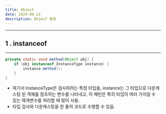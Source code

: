 ```yaml
---
title: Object
date: 2024-06-21
description: Object 활용
---
```

---

## 1 . instanceof
---

```java
private static void method(Object obj) {  
    if (obj instanceof InstanceType instance) {  
        instance.method();  
    }  
}
```

- 여기서 InstanceType은 검사하려는 특정 타입을, instance는 그 타입으로 다운캐스팅 된 객체를 참조하는 변수를 나타내고, 이 패턴은 특히 타입이 여러 가지일 수 있는 매개변수를 처리할 때 많이 사용.
- 타입 검사와 다운캐스팅을 한 줄의 코드로 수행할 수 있음.
